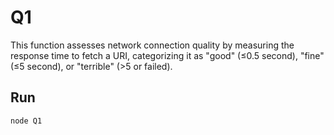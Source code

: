 # Q1

This function assesses network connection quality by measuring the response time to fetch a URI, categorizing it as "good" (≤0.5 second), "fine" (≤5 second), or "terrible" (>5 or failed).

## Run
``` bash
node Q1
```